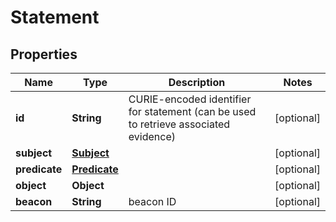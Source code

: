 
# Statement

## Properties
Name | Type | Description | Notes
------------ | ------------- | ------------- | -------------
**id** | **String** | CURIE-encoded identifier for statement (can be used to retrieve associated evidence) |  [optional]
**subject** | [**Subject**](Subject.md) |  |  [optional]
**predicate** | [**Predicate**](Predicate.md) |  |  [optional]
**object** | **Object** |  |  [optional]
**beacon** | **String** | beacon ID  |  [optional]



